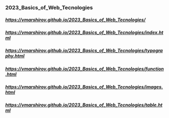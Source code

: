 ### 2023_Basics_of_Web_Tecnologies

##### https://vmarshirov.github.io/2023_Basics_of_Web_Tecnologies/

##### https://vmarshirov.github.io/2023_Basics_of_Web_Tecnologies/index.html

##### https://vmarshirov.github.io/2023_Basics_of_Web_Tecnologies/typography.html

##### https://vmarshirov.github.io/2023_Basics_of_Web_Tecnologies/function.html

##### https://vmarshirov.github.io/2023_Basics_of_Web_Tecnologies/images.html

##### https://vmarshirov.github.io/2023_Basics_of_Web_Tecnologies/table.html


